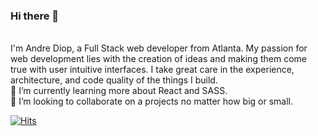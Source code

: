 ### Hi there 👋
<br>
I'm Andre Diop, a Full Stack web developer from Atlanta. My passion for web development lies with the creation of ideas and making them come true with user intuitive interfaces. I take great care in the experience, architecture, and code quality of the things I build.



<br>
🌱 I’m currently learning more about React and SASS.
<br>
👯 I’m looking to collaborate on a projects no matter how big or small. 

[![Hits](https://hits.seeyoufarm.com/api/count/incr/badge.svg?url=https%3A%2F%2Fgithub.com%2FAndreDiop&count_bg=%23B6ED9A&title_bg=%235DD3C9&icon=&icon_color=%23E7E7E7&title=Visits&edge_flat=true)](https://hits.seeyoufarm.com)







<!--
**AndreDiop/AndreDiop** is a ✨ _special_ ✨ repository because its `README.md` (this file) appears on your GitHub profile.

Here are some ideas to get you started:

- 🔭 I’m currently working on an application that allows users to 
- 🌱 I’m currently learning ...
- 👯 I’m looking to collaborate on ...
- 🤔 I’m looking for help with ...
- 💬 Ask me about ...
- 📫 How to reach me: ...
- 😄 Pronouns: ...
- ⚡ Fun fact: ...
- 📫 How to reach me:
-->

